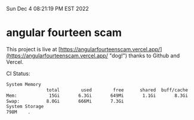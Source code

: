 Sun Dec  4 08:21:19 PM EST 2022

# angular fourteen scam


This project is live at [https://angularfourteenscam.vercel.app/](https://angularfourteenscam.vercel.app/ "dog!") thanks to Github and Vercel.

CI Status: 

```bash
System Memory
               total        used        free      shared  buff/cache   available
Mem:            15Gi       6.3Gi       649Mi       1.1Gi       8.3Gi       7.5Gi
Swap:          8.0Gi       666Mi       7.3Gi
System Storage
798M	.
